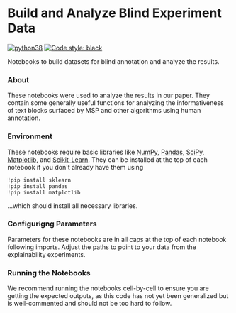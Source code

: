 # Build and Analyze Blind Experiment Data

[![python38](https://img.shields.io/badge/python-3.8-orange.svg)]()
[![Code style: black](https://img.shields.io/badge/code%20style-black-000000.svg)](https://github.com/psf/black)

Notebooks to build datasets for blind annotation and analyze the results.

### About

These notebooks were used to analyze the results in our paper.  They contain some generally useful functions for analyzing the informativeness of text blocks surfaced by MSP and other algorithms using human annotation.

### Environment

These notebooks require basic libraries like [NumPy](https://numpy.org/), [Pandas](https://pandas.pydata.org/), [SciPy](https://scipy.org/), [Matplotlib](https://matplotlib.org/), and [Scikit-Learn](https://scikit-learn.org/).  They can be installed at the top of each notebook if you don't already have them using 

```
!pip install sklearn
!pip install pandas
!pip install matplotlib
```

...which should install all necessary libraries.

### Configurigng Parameters

Parameters for these notebooks are in all caps at the top of each notebook following imports.  Adjust the paths to point to your data from the explainability experiments.

### Running the Notebooks

We recommend running the notebooks cell-by-cell to ensure you are getting the expected outputs, as this code has not yet been generalized but is well-commented and should not be too hard to follow.